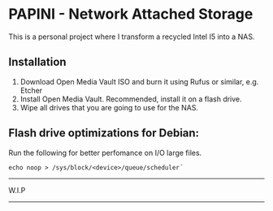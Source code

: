 # PAPINI - Network Attached Storage

  This is a personal project where I transform a recycled Intel I5 into a NAS. 
  
## Installation
 
 1. Download Open Media Vault ISO and burn it using Rufus or similar, e.g. Etcher
 2. Install Open Media Vault. Recommended, install it on a flash drive.
 3. Wipe all drives that you are going to use for the NAS.

## Flash drive optimizations for Debian:
  
  Run the following for better perfomance on I/O large files.
  
    echo noop > /sys/block/<device>/queue/scheduler´

 ---
 
 W.I.P
 
 ---
 
 
